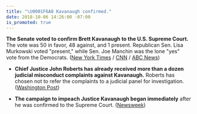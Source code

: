 ```yaml
---
title: "\U0001F6A8 Kavanaugh confirmed."
date: 2018-10-06 14:26:00 -07:00
is_promoted: true
---
```


**The Senate voted to confirm Brett Kavanaugh to the U.S. Supreme Court.** The vote was 50 in favor, 48 against, and 1 present. Republican Sen. Lisa Murkowski voted "present," while Sen. Joe Manchin was the lone "yes" vote from the Democrats. ([New York Times](https://www.nytimes.com/2018/10/06/us/politics/brett-kavanaugh-supreme-court.html) / [CNN](https://www.cnn.com/2018/10/06/politics/kavanaugh-final-confirmation-vote/index.html) / [ABC News](https://abcnews.go.com/Politics/kavanaugh-latest-confirmation-ahead-senate-vote-saturday/story?id=58316458))

* **Chief Justice John Roberts has already received more than a dozen judicial misconduct complaints against Kavanaugh.** Roberts has chosen not to refer the complaints to a judicial panel for investigation. ([Washington Post](https://www.washingtonpost.com/politics/dc-circuit-sent-complaints-about-kavanaughs-testimony-to-chief-justice-roberts/2018/10/06/c7e7b526-c8d0-11e8-b1ed-1d2d65b86d0c_story.html?utm_term=.9ac2a29fbed3))

* **The campaign to impeach Justice Kavanaugh began immediately** after he was confirmed to the Supreme Court. ([Newsweek](https://www.newsweek.com/impeach-kavanaugh-after-official-supreme-court-1156784))